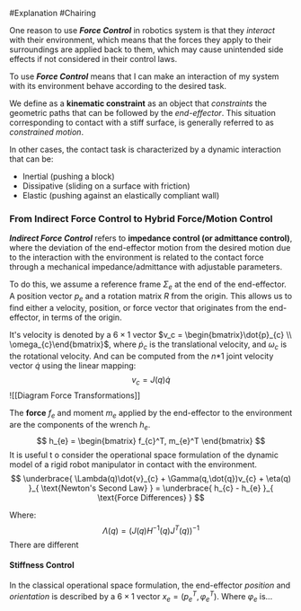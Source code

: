 #Explanation #Chairing 

One reason to use ***Force Control*** in robotics system is that they *interact* with their environment, which means that the forces they apply to their surroundings are applied back to them, which may cause unintended side effects if not considered in their control laws.

To use ***Force Control*** means that I can make an interaction of my system with its environment behave according to the desired task.

We define as a **kinematic constraint** as an object that *constraints* the geometric paths that can be followed by the *end-effector*. This situation corresponding to contact with a stiff surface, is generally referred to as *constrained motion*.

In other cases, the contact task is characterized by a dynamic interaction that can be:
- Inertial (pushing a block)
- Dissipative (sliding on a surface with friction)
- Elastic (pushing against an elastically compliant wall)

### From Indirect Force Control to Hybrid Force/Motion Control

***Indirect Force Control*** refers to **impedance control (or admittance control)**, where the deviation of the end-effector motion from the desired motion due to the interaction with the environment is related to the contact force through a mechanical impedance/admittance with adjustable parameters.

To do this, we assume a reference frame $\Sigma_{e}$ at the end of the end-effector. A position vector $p_{e}$ and a rotation matrix $R$ from the origin. This allows us to find either a velocity, position, or force vector that originates from the end-effector, in terms of the origin.

It's velocity is denoted by a $6 \times 1$ vector $v_c = \begin{bmatrix}\dot{p}_{c}  \\ \omega_{c}\end{bmatrix}$, where $\dot{p}_{c}$  is the translational velocity, and $\omega_{c}$ is the rotational velocity. And can be computed from the $n$\*1 joint velocity vector $\dot{q}$ using the linear mapping:
$$
v_{c} = J(q) \dot{q}
$$
![[Diagram Force Transformations]]

The **force** $f_{e}$ and moment $m_e$ applied by the end-effector to the environment are the components of the wrench $h_e$.
$$
h_{e} = \begin{bmatrix}
f_{c}^T, m_{e}^T
\end{bmatrix}
$$
It is useful t o consider the operational space formulation of the dynamic model of a rigid robot manipulator in contact with the environment.
$$
\underbrace{ \Lambda(q)\dot{v}_{c} + \Gamma(q,\dot{q})v_{c} + \eta(q) }_{ \text{Newton's Second Law} } = \underbrace{ h_{c} - h_{e} }_{ \text{Force Differences} }
$$

Where:
$$
\Lambda(q) = (J(q)H^{-1}(q)J^T(q))^{-1}
$$
There are different

#### Stiffness Control
In the classical operational space formulation, the end-effector *position* and *orientation* is described by a $6 \times 1$ vector $x_e= (p_{e}^T,\varphi_{e}^T)$. Where $\varphi_{e}$ is...

